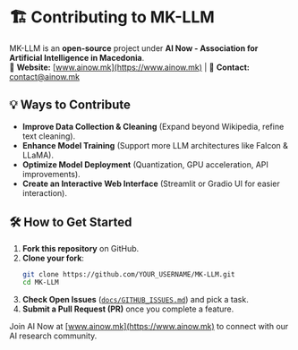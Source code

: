 
# 🏗 Contributing to MK-LLM

MK-LLM is an **open-source** project under **AI Now - Association for Artificial Intelligence in Macedonia**.  
📌 **Website:** [www.ainow.mk](https://www.ainow.mk) | 📩 **Contact:** [contact@ainow.mk](mailto:contact@ainow.mk)

## 💡 Ways to Contribute
- **Improve Data Collection & Cleaning** (Expand beyond Wikipedia, refine text cleaning).
- **Enhance Model Training** (Support more LLM architectures like Falcon & LLaMA).
- **Optimize Model Deployment** (Quantization, GPU acceleration, API improvements).
- **Create an Interactive Web Interface** (Streamlit or Gradio UI for easier interaction).

## 🛠 How to Get Started
1. **Fork this repository** on GitHub.
2. **Clone your fork**:
   ```bash
   git clone https://github.com/YOUR_USERNAME/MK-LLM.git
   cd MK-LLM
   ```
3. **Check Open Issues** ([`docs/GITHUB_ISSUES.md`](./docs/GITHUB_ISSUES.md)) and pick a task.
4. **Submit a Pull Request (PR)** once you complete a feature.

Join AI Now at [www.ainow.mk](https://www.ainow.mk) to connect with our AI research community.
